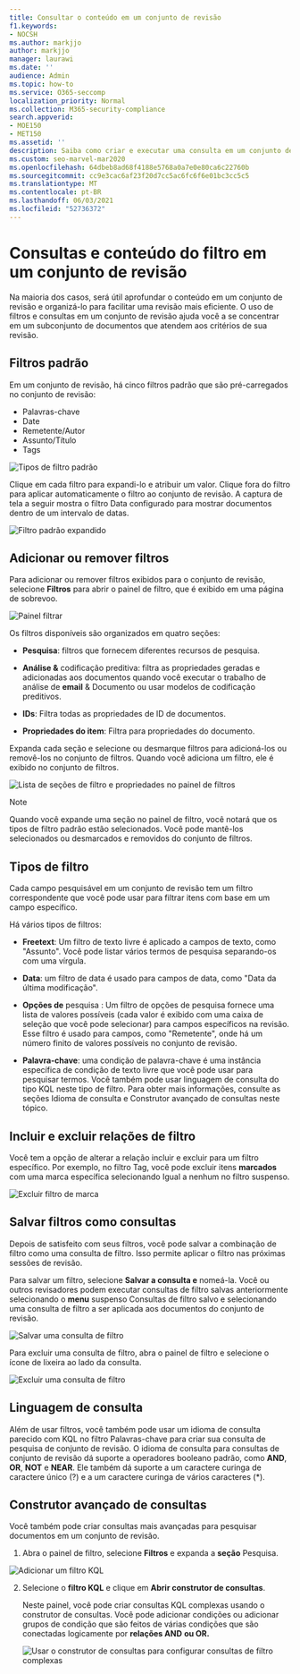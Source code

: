 ```yaml
---
title: Consultar o conteúdo em um conjunto de revisão
f1.keywords:
- NOCSH
ms.author: markjjo
author: markjjo
manager: laurawi
ms.date: ''
audience: Admin
ms.topic: how-to
ms.service: O365-seccomp
localization_priority: Normal
ms.collection: M365-security-compliance
search.appverid:
- MOE150
- MET150
ms.assetid: ''
description: Saiba como criar e executar uma consulta em um conjunto de revisão para organizar o conteúdo para uma revisão mais eficiente em um Advanced eDiscovery caso.
ms.custom: seo-marvel-mar2020
ms.openlocfilehash: 64dbeb8ad68f4188e5768a0a7e0e80ca6c22760b
ms.sourcegitcommit: cc9e3cac6af23f20d7cc5ac6fc6f6e01bc3cc5c5
ms.translationtype: MT
ms.contentlocale: pt-BR
ms.lasthandoff: 06/03/2021
ms.locfileid: "52736372"
---
```

# <a name="query-and-filter-content-in-a-review-set"></a>Consultas e conteúdo do filtro em um conjunto de revisão

Na maioria dos casos, será útil aprofundar o conteúdo em um conjunto de revisão e organizá-lo para facilitar uma revisão mais eficiente. O uso de filtros e consultas em um conjunto de revisão ajuda você a se concentrar em um subconjunto de documentos que atendem aos critérios de sua revisão.

## <a name="default-filters"></a>Filtros padrão

Em um conjunto de revisão, há cinco filtros padrão que são pré-carregados no conjunto de revisão:

- Palavras-chave
- Date
- Remetente/Autor
- Assunto/Título
- Tags

![Tipos de filtro padrão](../media/DefaultFilterTypes.png)

Clique em cada filtro para expandi-lo e atribuir um valor. Clique fora do filtro para aplicar automaticamente o filtro ao conjunto de revisão. A captura de tela a seguir mostra o filtro Data configurado para mostrar documentos dentro de um intervalo de datas.

![Filtro padrão expandido](../media/ExpandedFilter.png)

## <a name="add-or-remove-filters"></a>Adicionar ou remover filtros

Para adicionar ou remover filtros exibidos para o conjunto de revisão, selecione **Filtros** para abrir o painel de filtro, que é exibido em uma página de sobrevoo. 

![Painel filtrar](../media/FilterPanel.png)

Os filtros disponíveis são organizados em quatro seções:

- **Pesquisa**: filtros que fornecem diferentes recursos de pesquisa.

- **Análise &** codificação preditiva: filtra as propriedades geradas e adicionadas aos documentos quando você executar o trabalho de análise de **email** & Documento ou usar modelos de codificação preditivos.

- **IDs**: Filtra todas as propriedades de ID de documentos.

- **Propriedades do item**: Filtra para propriedades do documento. 

Expanda cada seção e selecione ou desmarque filtros para adicioná-los ou removê-los no conjunto de filtros. Quando você adiciona um filtro, ele é exibido no conjunto de filtros. 

![Lista de seções de filtro e propriedades no painel de filtros](../media/FilterPanel2.png)

> [!NOTE]
> Quando você expande uma seção no painel de filtro, você notará que os tipos de filtro padrão estão selecionados. Você pode mantê-los selecionados ou desmarcados e removidos do conjunto de filtros. 

## <a name="filter-types"></a>Tipos de filtro

Cada campo pesquisável em um conjunto de revisão tem um filtro correspondente que você pode usar para filtrar itens com base em um campo específico.

Há vários tipos de filtros:

- **Freetext**: Um filtro de texto livre é aplicado a campos de texto, como "Assunto". Você pode listar vários termos de pesquisa separando-os com uma vírgula.

- **Data**: um filtro de data é usado para campos de data, como "Data da última modificação".

- **Opções de** pesquisa : Um filtro de opções de pesquisa fornece uma lista de valores possíveis (cada valor é exibido com uma caixa de seleção que você pode selecionar) para campos específicos na revisão. Esse filtro é usado para campos, como "Remetente", onde há um número finito de valores possíveis no conjunto de revisão.

- **Palavra-chave**: uma condição de palavra-chave é uma instância específica de condição de texto livre que você pode usar para pesquisar termos. Você também pode usar linguagem de consulta do tipo KQL neste tipo de filtro. Para obter mais informações, consulte as seções Idioma de consulta e Construtor avançado de consultas neste tópico.

## <a name="include-and-exclude-filter-relationships"></a>Incluir e excluir relações de filtro

Você tem a opção de alterar a relação incluir e excluir para um filtro específico. Por exemplo, no filtro Tag, você pode excluir itens **marcados** com uma marca específica selecionando Igual a nenhum no filtro suspenso. 

![Excluir filtro de marca](../media/TagFilterExclude.png)

## <a name="save-filters-as-queries"></a>Salvar filtros como consultas

Depois de satisfeito com seus filtros, você pode salvar a combinação de filtro como uma consulta de filtro. Isso permite aplicar o filtro nas próximas sessões de revisão.

Para salvar um filtro, selecione **Salvar a consulta e** nomeá-la. Você ou outros revisadores podem executar consultas de filtro salvas anteriormente selecionando o **menu** suspenso Consultas de filtro salvo e selecionando uma consulta de filtro a ser aplicada aos documentos do conjunto de revisão. 

![Salvar uma consulta de filtro](../media/SaveFilterQuery.png)

Para excluir uma consulta de filtro, abra o painel de filtro e selecione o ícone de lixeira ao lado da consulta.

![Excluir uma consulta de filtro](../media/DeleteFilterQuery.png)

## <a name="query-language"></a>Linguagem de consulta

Além de usar filtros, você também pode usar um idioma de consulta parecido com KQL no filtro Palavras-chave para criar sua consulta de pesquisa de conjunto de revisão. O idioma de consulta para consultas de conjunto de revisão dá suporte a operadores booleano padrão, como **AND**, **OR**, **NOT** e **NEAR**. Ele também dá suporte a um caractere curinga de caractere único (?) e a um caractere curinga de vários caracteres (*).

## <a name="advanced-query-builder"></a>Construtor avançado de consultas

Você também pode criar consultas mais avançadas para pesquisar documentos em um conjunto de revisão.

1. Abra o painel de filtro, selecione **Filtros** e expanda a **seção** Pesquisa.

  ![Adicionar um filtro KQL](../media/AddKQLFilter.png)

2. Selecione o **filtro KQL** e clique em **Abrir construtor de consultas**.

   Neste painel, você pode criar consultas KQL complexas usando o construtor de consultas. Você pode adicionar condições ou adicionar grupos de condição que são feitos de várias condições que são conectadas logicamente por **relações AND** **ou OR.**

   ![Usar o construtor de consultas para configurar consultas de filtro complexas](../media/ComplexQuery.png)

